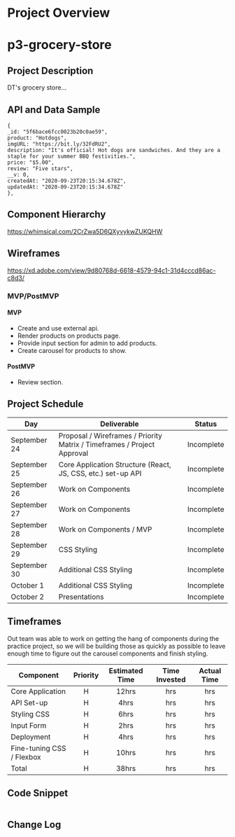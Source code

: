 # Project Overview

# p3-grocery-store

## Project Description

DT's grocery store...

## API and Data Sample

```
{
_id: "5f6bace6fcc0023b20c0ae59",
product: "Hotdogs",
imgURL: "https://bit.ly/32FdRU2",
description: "It's official! Hot dogs are sandwiches. And they are a staple for your summer BBQ festivities.",
price: "$5.00",
review: "Five stars",
__v: 0,
createdAt: "2020-09-23T20:15:34.678Z",
updatedAt: "2020-09-23T20:15:34.678Z"
},

```

## Component Hierarchy

https://whimsical.com/2CrZwa5D6QXyvykwZUKQHW


## Wireframes

https://xd.adobe.com/view/9d80768d-6618-4579-94c1-31d4cccd86ac-c8d3/


### MVP/PostMVP  

#### MVP 

- Create and use external api. 
- Render products on products page.
- Provide input section for admin to add products.
- Create carousel for products to show.

#### PostMVP  

- Review section.


## Project Schedule

|  Day | Deliverable | Status
|---|---| ---|
|September 24| Proposal / Wireframes / Priority Matrix / Timeframes / Project Approval | Incomplete
|September 25| Core Application Structure (React, JS, CSS, etc.) set-up API | Incomplete
|September 26| Work on Components | Incomplete
|September 27| Work on Components | Incomplete
|September 28| Work on Components / MVP | Incomplete
|September 29| CSS Styling | Incomplete
|September 30| Additional CSS  Styling | Incomplete
|October 1| Additional CSS  Styling | Incomplete
|October 2| Presentations | Incomplete


## Timeframes

Out team was able to work on getting the hang of components during the practice project, so we will be building those as quickly as possible to leave enough time to figure out the carousel components and finish styling. 


| Component | Priority | Estimated Time | Time Invested | Actual Time |
| --- | :---: |  :---: | :---: | :---: |
| Core Application | H | 12hrs| hrs | hrs |
| API Set-up | H | 4hrs| hrs | hrs |
| Styling CSS | H | 6hrs| hrs | hrs |
| Input Form | H | 2hrs| hrs | hrs |
| Deployment | H | 4hrs| hrs | hrs |
| Fine-tuning CSS / Flexbox | H | 10hrs| hrs | hrs |
| Total | H | 38hrs| hrs | hrs |

## Code Snippet
 

```

```

## Change Log
 
